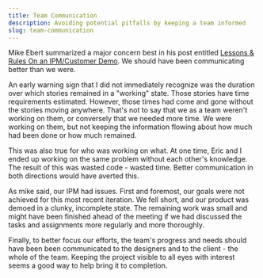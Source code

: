 ```yaml
---
title: Team Communication
description: Avoiding potential pitfalls by keeping a team informed
slug: team-communication
---
```


Mike Ebert summarized a major concern best in his post entitled
[Lessons & Rules On an IPM/Customer Demo](http://mikeebert.tumblr.com/post/30917943605/lessons-rules-on-an-ipm-customer-demo).
We should have been communicating better than we were.

An early warning sign that I did not immediately recognize was the duration over which stories
remained in a "working" state. Those stories have time requirements estimated. However, those times
had come and gone without the stories moving anywhere. That's not to say that we as a team weren't
working on them, or conversely that we needed more time. We were working on them, but not keeping
the information flowing about how much had been done or how much remained.

This was also true for who was working on what. At one time, Eric and I ended up working on the same
problem without each other's knowledge. The result of this was wasted code - wasted time. Better
communication in both directions would have averted this.

As mike said, our IPM had issues. First and foremost, our goals were not achieved for this most
recent iteration. We fell short, and our product was demoed in a clunky, incomplete state. The
remaining work was small and might have been finished ahead of the meeting if we had discussed the
tasks and assignments more regularly and more thoroughly.

Finally, to better focus our efforts, the team's progress and needs should have been been
communicated to the designers and to the client - the whole of the team. Keeping the project visible
to all eyes with interest seems a good way to help bring it to completion.
